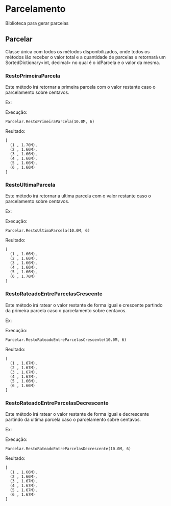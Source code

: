 # Parcelamento
Biblioteca para gerar parcelas

## Parcelar
Classe única com todos os métodos disponibilizados, onde todos os métodos ião receber o valor total e a quantidade de parcelas e retornará um SortedDictionary<int, decimal> no qual é o idParcela e o valor da mesma.

### RestoPrimeiraParcela
Este método irá retornar a primeira parcela com o valor restante caso o parcelamento sobre centavos.

Ex:

Execução:

```
Parcelar.RestoPrimeiraParcela(10.0M, 6)
```

Reultado:

```
[
  (1 , 1.70M),
  (2 , 1.66M),
  (3 , 1.66M),
  (4 , 1.66M),
  (5 , 1.66M),
  (6 , 1.66M)
]
```

### RestoUltimaParcela
Este método irá retornar a ultima parcela com o valor restante caso o parcelamento sobre centavos.

Ex:

Execução:

```
Parcelar.RestoUltimaParcela(10.0M, 6)
```

Reultado:

```
[
  (1 , 1.66M),
  (2 , 1.66M),
  (3 , 1.66M),
  (4 , 1.66M),
  (5 , 1.66M),
  (6 , 1.70M)
]
```

### RestoRateadoEntreParcelasCrescente
Este método irá ratear o valor restante de forma igual e crescente partindo da primeira parcela caso o parcelamento sobre centavos.

Ex:

Execução:

```
Parcelar.RestoRateadoEntreParcelasCrescente(10.0M, 6)
```

Reultado:

```
[
  (1 , 1.67M),
  (2 , 1.67M),
  (3 , 1.67M),
  (4 , 1.67M),
  (5 , 1.66M),
  (6 , 1.66M)
]
```

### RestoRateadoEntreParcelasDecrescente
Este método irá ratear o valor restante de forma igual e decrescente partindo da ultima parcela caso o parcelamento sobre centavos.

Ex:

Execução:

```
Parcelar.RestoRateadoEntreParcelasDecrescente(10.0M, 6)
```

Reultado:

```
[
  (1 , 1.66M),
  (2 , 1.66M),
  (3 , 1.67M),
  (4 , 1.67M),
  (5 , 1.67M),
  (6 , 1.67M)
]
```
